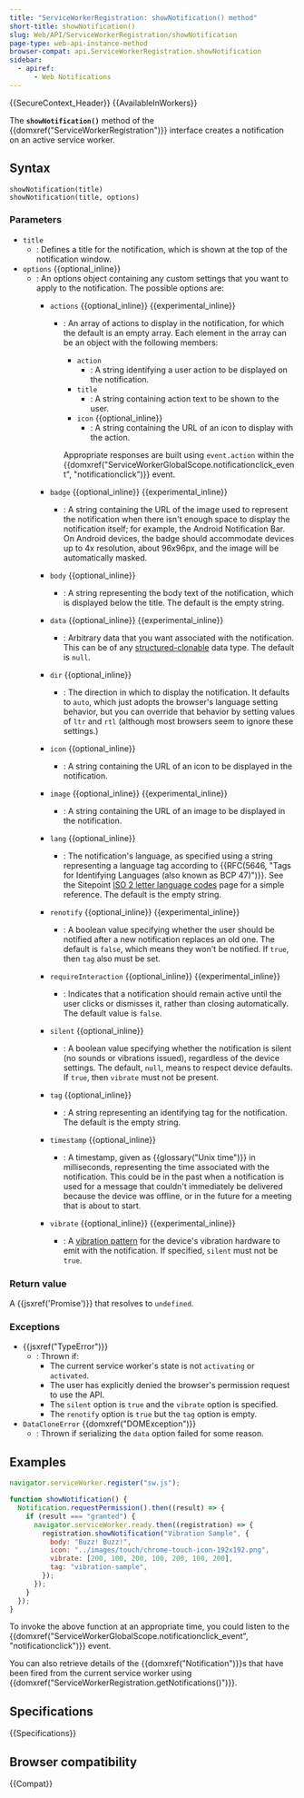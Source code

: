 ```yaml
---
title: "ServiceWorkerRegistration: showNotification() method"
short-title: showNotification()
slug: Web/API/ServiceWorkerRegistration/showNotification
page-type: web-api-instance-method
browser-compat: api.ServiceWorkerRegistration.showNotification
sidebar:
  - apiref:
      - Web Notifications
---
```


{{SecureContext_Header}} {{AvailableInWorkers}}

The **`showNotification()`** method of the
{{domxref("ServiceWorkerRegistration")}} interface creates a notification on an active
service worker.

## Syntax

```js-nolint
showNotification(title)
showNotification(title, options)
```

### Parameters

- `title`
  - : Defines a title for the notification, which is shown at the top of the notification window.
- `options` {{optional_inline}}
  - : An options object containing any custom settings that you want to apply to the notification. The possible options are:
    - `actions` {{optional_inline}} {{experimental_inline}}
      - : An array of actions to display in the notification, for which the default is an empty array. Each element in the array can be an object with the following members:
        - `action`
          - : A string identifying a user action to be displayed on the notification.
        - `title`
          - : A string containing action text to be shown to the user.
        - `icon` {{optional_inline}}
          - : A string containing the URL of an icon to display with the action.

        Appropriate responses are built using `event.action` within the {{domxref("ServiceWorkerGlobalScope.notificationclick_event", "notificationclick")}} event.

    - `badge` {{optional_inline}} {{experimental_inline}}
      - : A string containing the URL of the image used to represent the notification when there isn't enough space to display the notification itself; for example, the Android Notification Bar. On Android devices, the badge should accommodate devices up to 4x resolution, about 96x96px, and the image will be automatically masked.
    - `body` {{optional_inline}}
      - : A string representing the body text of the notification, which is displayed below the title. The default is the empty string.
    - `data` {{optional_inline}} {{experimental_inline}}
      - : Arbitrary data that you want associated with the notification. This can be of any [structured-clonable](/en-US/docs/Web/API/Web_Workers_API/Structured_clone_algorithm#supported_types) data type. The default is `null`.
    - `dir` {{optional_inline}}
      - : The direction in which to display the notification. It defaults to `auto`, which just adopts the browser's language setting behavior, but you can override that behavior by setting values of `ltr` and `rtl` (although most browsers seem to ignore these settings.)
    - `icon` {{optional_inline}}
      - : A string containing the URL of an icon to be displayed in the notification.
    - `image` {{optional_inline}} {{experimental_inline}}
      - : A string containing the URL of an image to be displayed in the notification.
    - `lang` {{optional_inline}}
      - : The notification's language, as specified using a string representing a language tag according to {{RFC(5646, "Tags for Identifying Languages (also known as BCP 47)")}}. See the Sitepoint [ISO 2 letter language codes](https://www.sitepoint.com/iso-2-letter-language-codes/) page for a simple reference. The default is the empty string.
    - `renotify` {{optional_inline}} {{experimental_inline}}
      - : A boolean value specifying whether the user should be notified after a new notification replaces an old one. The default is `false`, which means they won't be notified. If `true`, then `tag` also must be set.
    - `requireInteraction` {{optional_inline}} {{experimental_inline}}
      - : Indicates that a notification should remain active until the user clicks or dismisses it, rather than closing automatically. The default value is `false`.
    - `silent` {{optional_inline}}
      - : A boolean value specifying whether the notification is silent (no sounds or vibrations issued), regardless of the device settings. The default, `null`, means to respect device defaults. If `true`, then `vibrate` must not be present.
    - `tag` {{optional_inline}}
      - : A string representing an identifying tag for the notification. The default is the empty string.
    - `timestamp` {{optional_inline}}
      - : A timestamp, given as {{glossary("Unix time")}} in milliseconds, representing the time associated with the notification. This could be in the past when a notification is used for a message that couldn't immediately be delivered because the device was offline, or in the future for a meeting that is about to start.
    - `vibrate` {{optional_inline}} {{experimental_inline}}
      - : A [vibration pattern](/en-US/docs/Web/API/Vibration_API#vibration_patterns) for the device's vibration hardware to emit with the notification. If specified, `silent` must not be `true`.

### Return value

A {{jsxref('Promise')}} that resolves to `undefined`.

### Exceptions

- {{jsxref("TypeError")}}
  - : Thrown if:
    - The current service worker's state is not `activating` or `activated`.
    - The user has explicitly denied the browser's permission request to use the API.
    - The `silent` option is `true` and the `vibrate` option is specified.
    - The `renotify` option is `true` but the `tag` option is empty.
- `DataCloneError` {{domxref("DOMException")}}
  - : Thrown if serializing the `data` option failed for some reason.

## Examples

```js
navigator.serviceWorker.register("sw.js");

function showNotification() {
  Notification.requestPermission().then((result) => {
    if (result === "granted") {
      navigator.serviceWorker.ready.then((registration) => {
        registration.showNotification("Vibration Sample", {
          body: "Buzz! Buzz!",
          icon: "../images/touch/chrome-touch-icon-192x192.png",
          vibrate: [200, 100, 200, 100, 200, 100, 200],
          tag: "vibration-sample",
        });
      });
    }
  });
}
```

To invoke the above function at an appropriate time, you could listen to the
{{domxref("ServiceWorkerGlobalScope.notificationclick_event", "notificationclick")}} event.

You can also retrieve details of the {{domxref("Notification")}}s that have been fired
from the current service worker using
{{domxref("ServiceWorkerRegistration.getNotifications()")}}.

## Specifications

{{Specifications}}

## Browser compatibility

{{Compat}}
